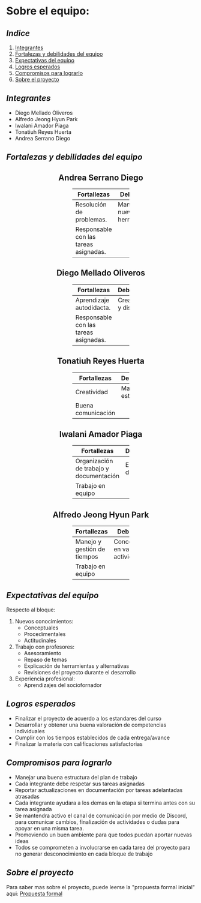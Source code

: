 # Sobre el equipo: 
## _Indice_ 
1. [Integrantes](#integrantes)
2. [Fortalezas y debilidades del equipo](#fortalezas-y-debilidades-del-equipo)
3. [Expectativas del equipo](#expectativas-del-equipo)
4. [Logros esperados](#logros-esperados)
5. [Compromisos para lograrlo](#compromisos-para-lograrlo)
6. [Sobre el proyecto](#sobre-el-proyecto)



## _Integrantes_
- Diego Mellado Oliveros 
- Alfredo Jeong Hyun Park
- Iwalani Amador Piaga 
- Tonatiuh Reyes Huerta 
- Andrea Serrano Diego


## _Fortalezas y debilidades del equipo_

## <center>**Andrea Serrano Diego**</center>

<div style="margin-left: auto;
            margin-right: auto;
            width: 30%">

|      Fortallezas                      |  Debilidades                     |
|         -                             |      -                           |
|  Resolución de problemas.             | Manejo de nuevas herramientas.   |
| Responsable con las tareas asignadas. |                                  |
</div>

## <center>**Diego Mellado Oliveros**</center>

<div style="margin-left: auto;
            margin-right: auto;
            width: 30%">

|      Fortallezas                      |  Debilidades                     |
|         -                             |      -                           |
|  Aprendizaje autodidacta.             | Creatividad y diseño.            |
| Responsable con las tareas asignadas. |                                  |
</div>

## <center>**Tonatiuh Reyes Huerta**</center>

<div style="margin-left: auto;
            margin-right: auto;
            width: 30%">

|      Fortallezas                      |  Debilidades                     |
|         -                             |      -                           |
|  Creatividad                          | Manejo del estrés                |
| Buena comunicación                    |                                  |
</div>

## <center>**Iwalani Amador Piaga**</center>

<div style="margin-left: auto;
            margin-right: auto;
            width: 30%">

|      Fortallezas                      |  Debilidades                     |
|         -                             |      -                           |
|Organización de trabajo y documentación| Explicación de ideas             |
| Trabajo en equipo                     |                                  |
</div>


## <center>**Alfredo Jeong Hyun Park**</center>

<div style="margin-left: auto;
            margin-right: auto;
            width: 30%">

|      Fortallezas                      |  Debilidades                     |
|         -                             |      -                           |
| Manejo y gestión de tiempos           |Concentración en varias actividades|
| Trabajo en equipo                     |                                  |
</div>

## _Expectativas del equipo_

Respecto al bloque: 
1. Nuevos conocimientos: 
    *  Conceptuales
    *  Procedimentales 
    *  Actitudinales 
2. Trabajo con profesores: 
    *  Asesoramiento 
    *  Repaso de temas 
    *  Explicación de herramientas y alternativas 
    *  Revisiones del proyecto durante el desarrollo 
3. Experiencia profesional: 
    * Aprendizajes del sociofornador 

## _Logros esperados_

* Finalizar el proyecto de acuerdo a los estandares del curso 
* Desarrollar y obtener una buena valoración de competencias individuales 
* Cumplir con los tiempos establecidos de cada entrega/avance 
* Finalizar la materia con calificaciones satisfactorias 

## _Compromisos para lograrlo_

* Manejar una buena estructura del plan de trabajo 
* Cada integrante debe respetar sus tareas asignadas
* Reportar actualizaciones en documentación por tareas adelantadas atrasadas
* Cada integrante ayudara a los demas en la etapa si termina antes con su tarea asignada 
* Se mantendra activo el canal de comunicación por medio de Discord, para comunicar cambios, finalización de actividades o dudas para apoyar en una misma tarea. 
* Promoviendo un buen ambiente para que todos puedan aportar nuevas ideas
* Todos se comprometen a involucrarse en cada tarea del proyecto para no generar desconocimiento en cada bloque de trabajo 

## _Sobre el proyecto_

Para saber mas sobre el proyecto, puede leerse la "propuesta formal inicial" aqui: [Propuesta formal](https://ubicacionpropuesta)
